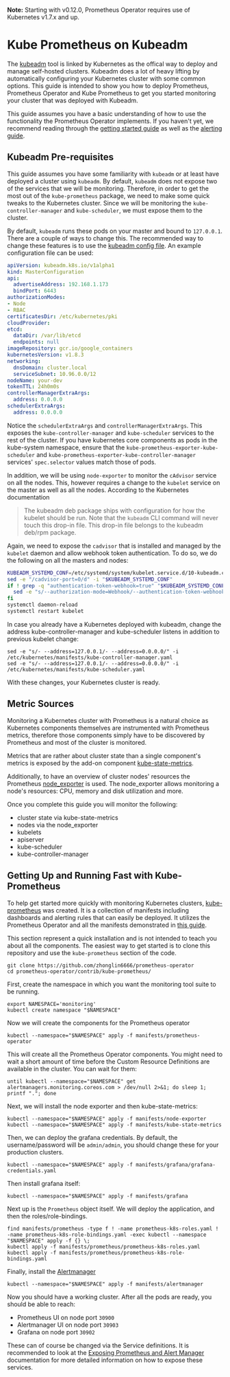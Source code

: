 <br>
<div class="alert alert-info" role="alert">
    <i class="fa fa-exclamation-triangle"></i><b> Note:</b> Starting with v0.12.0, Prometheus Operator requires use of Kubernetes v1.7.x and up.
</div>

# Kube Prometheus on Kubeadm

The [kubeadm](https://kubernetes.io/docs/setup/independent/create-cluster-kubeadm/) tool is linked by Kubernetes as the offical way to deploy and manage self-hosted clusters. Kubeadm does a lot of heavy lifting by automatically configuring your Kubernetes cluster with some common options. This guide is intended to show you how to deploy Prometheus, Prometheus Operator and Kube Prometheus to get you started monitoring your cluster that was deployed with Kubeadm.

This guide assumes you have a basic understanding of how to use the functionality the Prometheus Operator implements. If you haven't yet, we recommend reading through the [getting started guide](../../../Documentation/user-guides/getting-started.md) as well as the [alerting guide](../../../Documentation/user-guides/alerting.md).

## Kubeadm Pre-requisites

This guide assumes you have some familiarity with `kubeadm` or at least have deployed a cluster using `kubeadm`. By default, `kubeadm` does not expose two of the services that we will be monitoring. Therefore, in order to get the most out of the `kube-prometheus` package, we need to make some quick tweaks to the Kubernetes cluster. Since we will be monitoring the `kube-controller-manager` and `kube-scheduler`, we must expose them to the cluster.

By default, `kubeadm` runs these pods on your master and bound to `127.0.0.1`. There are a couple of ways to change this. The recommended way to change these features is to use the [kubeadm config file](https://kubernetes.io/docs/reference/generated/kubeadm/#config-file). An example configuration file can be used:

```yaml
apiVersion: kubeadm.k8s.io/v1alpha1
kind: MasterConfiguration
api:
  advertiseAddress: 192.168.1.173
  bindPort: 6443
authorizationModes:
- Node
- RBAC
certificatesDir: /etc/kubernetes/pki
cloudProvider:
etcd:
  dataDir: /var/lib/etcd
  endpoints: null
imageRepository: gcr.io/google_containers
kubernetesVersion: v1.8.3
networking:
  dnsDomain: cluster.local
  serviceSubnet: 10.96.0.0/12
nodeName: your-dev
tokenTTL: 24h0m0s
controllerManagerExtraArgs:
  address: 0.0.0.0
schedulerExtraArgs:
  address: 0.0.0.0
```

Notice the `schedulerExtraArgs` and `controllerManagerExtraArgs`. This exposes the `kube-controller-manager` and `kube-scheduler` services to the rest of the cluster. If you have kubernetes core components as pods in the kube-system namespace, ensure that the `kube-prometheus-exporter-kube-scheduler` and `kube-prometheus-exporter-kube-controller-manager` services' `spec.selector` values match those of pods.

In addition, we will be using `node-exporter` to monitor the `cAdvisor` service on all the nodes. This, however requires a change to the `kubelet` service on the master as well as all the nodes. According to the Kubernetes documentation

> The kubeadm deb package ships with configuration for how the kubelet should be run. Note that the `kubeadm` CLI command will never touch this drop-in file. This drop-in file belongs to the kubeadm deb/rpm package.

Again, we need to expose the `cadvisor` that is installed and managed by the `kubelet` daemon and allow webhook token authentication. To do so, we do the following on all the masters and nodes:

```bash
KUBEADM_SYSTEMD_CONF=/etc/systemd/system/kubelet.service.d/10-kubeadm.conf
sed -e "/cadvisor-port=0/d" -i "$KUBEADM_SYSTEMD_CONF"
if ! grep -q "authentication-token-webhook=true" "$KUBEADM_SYSTEMD_CONF"; then
  sed -e "s/--authorization-mode=Webhook/--authentication-token-webhook=true --authorization-mode=Webhook/" -i "$KUBEADM_SYSTEMD_CONF"
fi
systemctl daemon-reload
systemctl restart kubelet
```

In case you already have a Kubernetes deployed with kubeadm, change the address kube-controller-manager and kube-scheduler listens in addition to previous kubelet change:

```
sed -e "s/- --address=127.0.0.1/- --address=0.0.0.0/" -i /etc/kubernetes/manifests/kube-controller-manager.yaml
sed -e "s/- --address=127.0.0.1/- --address=0.0.0.0/" -i /etc/kubernetes/manifests/kube-scheduler.yaml
```

With these changes, your Kubernetes cluster is ready.

## Metric Sources

Monitoring a Kubernetes cluster with Prometheus is a natural choice as Kubernetes components themselves are instrumented with Prometheus metrics, therefore those components simply have to be discovered by Prometheus and most of the cluster is monitored.

Metrics that are rather about cluster state than a single component's metrics is exposed by the add-on component [kube-state-metrics](https://github.com/kubernetes/kube-state-metrics).

Additionally, to have an overview of cluster nodes' resources the Prometheus [node_exporter](https://github.com/prometheus/node_exporter) is used. The node_exporter allows monitoring a node's resources: CPU, memory and disk utilization and more.

Once you complete this guide you will monitor the following:

* cluster state via kube-state-metrics
* nodes via the node_exporter
* kubelets
* apiserver
* kube-scheduler
* kube-controller-manager


## Getting Up and Running Fast with Kube-Prometheus

To help get started more quickly with monitoring Kubernetes clusters, [kube-prometheus](https://github.com/zhonglin6666/prometheus-operator/tree/master/contrib/kube-prometheus) was created. It is a collection of manifests including dashboards and alerting rules that can easily be deployed. It utilizes the Prometheus Operator and all the manifests demonstrated in [this guide](../../../Documentation/user-guides/cluster-monitoring.md).

This section represent a quick installation and is not intended to teach you about all the components. The easiest way to get started is to clone this repository and use the `kube-prometheus` section of the code.

```
git clone https://github.com/zhonglin6666/prometheus-operator
cd prometheus-operator/contrib/kube-prometheus/
```

First, create the namespace in which you want the monitoring tool suite to be running.

```
export NAMESPACE='monitoring'
kubectl create namespace "$NAMESPACE"
```

Now we will create the components for the Prometheus operator

```
kubectl --namespace="$NAMESPACE" apply -f manifests/prometheus-operator
```

This will create all the Prometheus Operator components. You might need to wait a short amount of time before the Custom Resource Definitions are available in the cluster. You can wait for them:

```
until kubectl --namespace="$NAMESPACE" get alertmanagers.monitoring.coreos.com > /dev/null 2>&1; do sleep 1; printf "."; done
```

Next, we will install the node exporter and then kube-state-metrics:

```
kubectl --namespace="$NAMESPACE" apply -f manifests/node-exporter
kubectl --namespace="$NAMESPACE" apply -f manifests/kube-state-metrics
```

Then, we can deploy the grafana credentials. By default, the username/password will be `admin/admin`, you should change these for your production clusters.

```
kubectl --namespace="$NAMESPACE" apply -f manifests/grafana/grafana-credentials.yaml
```

Then install grafana itself:

```
kubectl --namespace="$NAMESPACE" apply -f manifests/grafana
```

Next up is the `Prometheus` object itself. We will deploy the application, and then the roles/role-bindings.

```
find manifests/prometheus -type f ! -name prometheus-k8s-roles.yaml ! -name prometheus-k8s-role-bindings.yaml -exec kubectl --namespace "$NAMESPACE" apply -f {} \;
kubectl apply -f manifests/prometheus/prometheus-k8s-roles.yaml
kubectl apply -f manifests/prometheus/prometheus-k8s-role-bindings.yaml
```

Finally, install the [Alertmanager](../../../Documentation/user-guides/alerting.md)

```
kubectl --namespace="$NAMESPACE" apply -f manifests/alertmanager
```

Now you should have a working cluster. After all the pods are ready, you should be able to reach:

* Prometheus UI on node port `30900`
* Alertmanager UI on node port `30903`
* Grafana on node port `30902`

These can of course be changed via the Service definitions. It is recommended to look at the [Exposing Prometheus and Alert Manager](../../../Documentation/user-guides/exposing-prometheus-and-alertmanager.md) documentation for more detailed information on how to expose these services.
